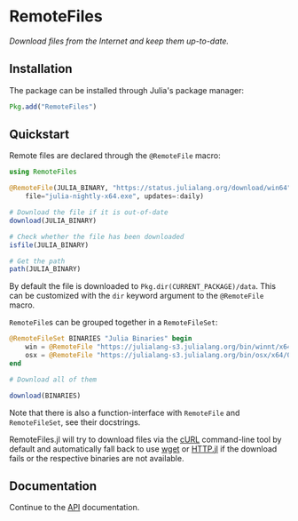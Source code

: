 # RemoteFiles

*Download files from the Internet and keep them up-to-date.*

## Installation

The package can be installed through Julia's package manager:

```julia
Pkg.add("RemoteFiles")
```

## Quickstart

Remote files are declared through the `@RemoteFile` macro:

```julia
using RemoteFiles

@RemoteFile(JULIA_BINARY, "https://status.julialang.org/download/win64",
    file="julia-nightly-x64.exe", updates=:daily)

# Download the file if it is out-of-date
download(JULIA_BINARY)

# Check whether the file has been downloaded
isfile(JULIA_BINARY)

# Get the path
path(JULIA_BINARY)
```

By default the file is downloaded to `Pkg.dir(CURRENT_PACKAGE)/data`.
This can be customized with the `dir` keyword argument to the `@RemoteFile` macro.

`RemoteFile`s can be grouped together in a `RemoteFileSet`:
```julia
@RemoteFileSet BINARIES "Julia Binaries" begin
    win = @RemoteFile "https://julialang-s3.julialang.org/bin/winnt/x64/0.6/julia-0.6.0-win64.exe"
    osx = @RemoteFile "https://julialang-s3.julialang.org/bin/osx/x64/0.6/julia-0.6.0-osx10.7+.dmg"
end

# Download all of them

download(BINARIES)
```

Note that there is also a function-interface with `RemoteFile` and
`RemoteFileSet`, see their docstrings.

RemoteFiles.jl will try to download files via the [cURL](https://curl.haxx.se/) command-line tool
by default and automatically fall back to use [wget](https://www.gnu.org/software/wget/) or
[HTTP.jl](https://github.com/JuliaWeb/HTTP.jl) if the download fails or the respective binaries
are not available.

## Documentation

Continue to the [API](@ref) documentation.
